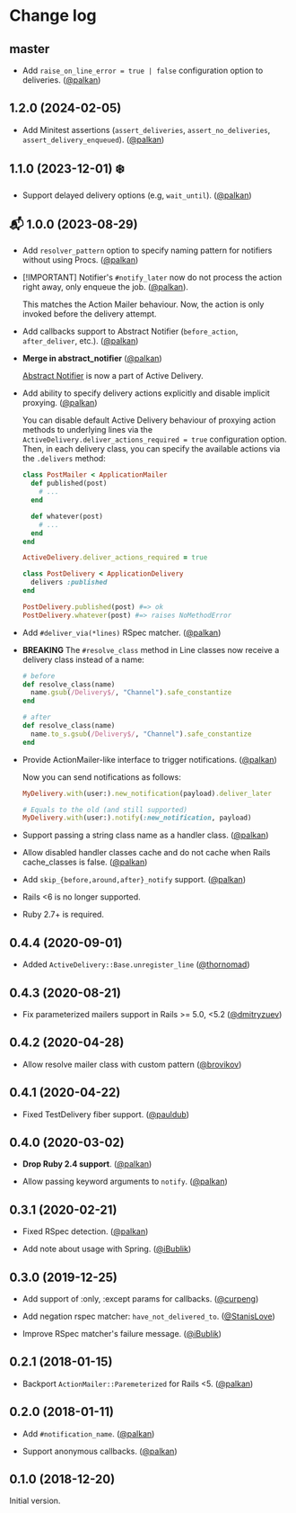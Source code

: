 # Change log

## master

- Add `raise_on_line_error = true | false` configuration option to deliveries. ([@palkan][])

## 1.2.0 (2024-02-05)

- Add Minitest assertions (`assert_deliveries`, `assert_no_deliveries`, `assert_delivery_enqueued`). ([@palkan][])

## 1.1.0 (2023-12-01) ❄️

- Support delayed delivery options (e.g, `wait_until`). ([@palkan][])

## 📬 1.0.0 (2023-08-29)

- Add `resolver_pattern` option to specify naming pattern for notifiers without using Procs. ([@palkan][])

- [!IMPORTANT] Notifier's `#notify_later` now do not process the action right away, only enqueue the job. ([@palkan][]).

  This matches the Action Mailer behaviour. Now, the action is only invoked before the delivery attempt.

- Add callbacks support to Abstract Notifier (`before_action`, `after_deliver`, etc.). ([@palkan][])

- **Merge in abstract_notifier** ([@palkan][])

  [Abstract Notifier](https://github.com/palkan/abstract_notifier) is now a part of Active Delivery.

- Add ability to specify delivery actions explicitly and disable implicit proxying. ([@palkan][])

  You can disable default Active Delivery behaviour of proxying action methods to underlying lines via the `ActiveDelivery.deliver_actions_required = true` configuration option. Then, in each delivery class, you can specify the available actions via the `.delivers` method:

  ```ruby
  class PostMailer < ApplicationMailer
    def published(post)
      # ...
    end

    def whatever(post)
      # ...
    end
  end

  ActiveDelivery.deliver_actions_required = true

  class PostDelivery < ApplicationDelivery
    delivers :published
  end

  PostDelivery.published(post) #=> ok
  PostDelivery.whatever(post) #=> raises NoMethodError
  ```

- Add `#deliver_via(*lines)` RSpec matcher. ([@palkan][])

- **BREAKING** The `#resolve_class` method in Line classes now receive a delivery class instead of a name:

  ```ruby
  # before
  def resolve_class(name)
    name.gsub(/Delivery$/, "Channel").safe_constantize
  end

  # after
  def resolve_class(name)
    name.to_s.gsub(/Delivery$/, "Channel").safe_constantize
  end
  ```

- Provide ActionMailer-like interface to trigger notifications. ([@palkan][])

  Now you can send notifications as follows:

  ```ruby
  MyDelivery.with(user:).new_notification(payload).deliver_later

  # Equals to the old (and still supported)
  MyDelivery.with(user:).notify(:new_notification, payload)
  ```

- Support passing a string class name as a handler class. ([@palkan][])

- Allow disabled handler classes cache and do not cache when Rails cache_classes is false. ([@palkan][])

- Add `skip_{before,around,after}_notify` support. ([@palkan][])

- Rails <6 is no longer supported.

- Ruby 2.7+ is required.

## 0.4.4 (2020-09-01)

- Added `ActiveDelivery::Base.unregister_line` ([@thornomad][])

## 0.4.3 (2020-08-21)

- Fix parameterized mailers support in Rails >= 5.0, <5.2 ([@dmitryzuev][])

## 0.4.2 (2020-04-28)

- Allow resolve mailer class with custom pattern ([@brovikov][])

## 0.4.1 (2020-04-22)

- Fixed TestDelivery fiber support. ([@pauldub](https://github.com/pauldub))

## 0.4.0 (2020-03-02)

- **Drop Ruby 2.4 support**. ([@palkan][])

- Allow passing keyword arguments to `notify`. ([@palkan][])

## 0.3.1 (2020-02-21)

- Fixed RSpec detection. ([@palkan][])

- Add note about usage with Spring. ([@iBublik][])

## 0.3.0 (2019-12-25)

- Add support of :only, :except params for callbacks. ([@curpeng][])

- Add negation rspec matcher: `have_not_delivered_to`. ([@StanisLove](https://github.com/stanislove))

- Improve RSpec matcher's failure message. ([@iBublik][])

## 0.2.1 (2018-01-15)

- Backport `ActionMailer::Paremeterized` for Rails <5. ([@palkan][])

## 0.2.0 (2018-01-11)

- Add `#notification_name`. ([@palkan][])

- Support anonymous callbacks. ([@palkan][])

## 0.1.0 (2018-12-20)

Initial version.

[@palkan]: https://github.com/palkan
[@curpeng]: https://github.com/curpeng
[@iBublik]: https://github.com/ibublik
[@brovikov]: https://github.com/brovikov
[@dmitryzuev]: https://github.com/dmitryzuev
[@thornomad]: https://github.com/thornomad
